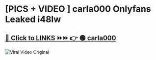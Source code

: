 
 # [PICS + VIDEO ] carla000 Onlyfans Leaked i48lw

## <h2><a href="https://clipsfans.com/carla000&ref=git">🔗 Click to LINKS ⏩⏩ 👉 🟢 carla000 </a></h2>

<a href="https://clipsfans.com/carla000&ref=git" rel="nofollow" data-target="animated-image.originalLink"><img src="https://i.ibb.co.com/xMMVF88/686577567.gif" alt="Viral Video Original" style="max-width: 100%; display: inline-block;" data-target="animated-image.originalImage"></a>

